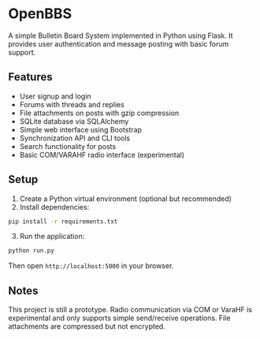 # OpenBBS

A simple Bulletin Board System implemented in Python using Flask. It provides user authentication and message posting with basic forum support.

## Features

- User signup and login
- Forums with threads and replies
- File attachments on posts with gzip compression
- SQLite database via SQLAlchemy
- Simple web interface using Bootstrap
- Synchronization API and CLI tools
- Search functionality for posts
- Basic COM/VARAHF radio interface (experimental)

## Setup

1. Create a Python virtual environment (optional but recommended)
2. Install dependencies:

```bash
pip install -r requirements.txt
```

3. Run the application:

```bash
python run.py
```

Then open `http://localhost:5000` in your browser.

## Notes

This project is still a prototype. Radio communication via COM or VaraHF is experimental and only supports simple send/receive operations. File attachments are compressed but not encrypted.
